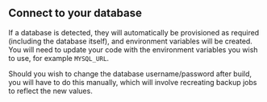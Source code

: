 <!-- usedin: [ _rails/deployment/sinatra-stacks-v1.md] -->


## Connect to your database

If a database is detected, they will automatically be provisioned as required (including the database itself), and environment variables will be created. You will need to update your code with the environment variables you wish to use, for example `MYSQL_URL`.

Should you wish to change the database username/password after build, you will have to do this manually, which will involve recreating backup jobs to reflect the new values.





